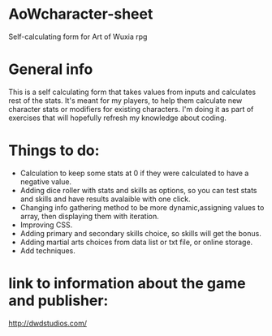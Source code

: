 # AoWcharacter-sheet
Self-calculating form for Art of Wuxia rpg 
# General info
This is a self calculating form that takes values from inputs and calculates rest of the stats. It's meant for my players, to help them calculate new character stats or modifiers for existing characters. I'm doing it as part of exercises that will hopefully refresh my knowledge about coding.
# Things to do:
- Calculation to keep some stats at 0 if they were calculated to have a negative value.
- Adding dice roller with stats and skills as options, so you can test stats and skills and have results avalaible with one click.
- Changing info gathering method to be more dynamic,assigning values to array, then displaying them with iteration.
- Improving CSS.
- Adding primary and secondary skills choice, so skills will get the bonus.
- Adding martial arts choices from data list or txt file, or online storage.
- Add techniques.

# link to information about the game and publisher:

http://dwdstudios.com/


